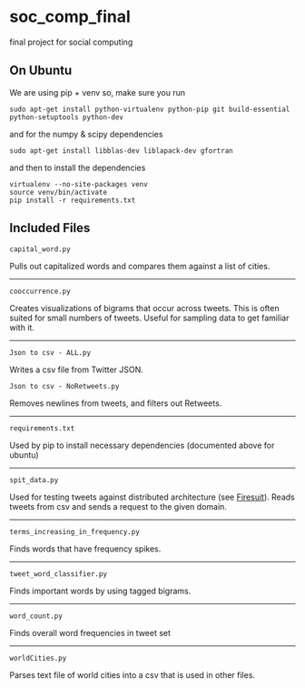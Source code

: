soc_comp_final
==============

final project for social computing

## On Ubuntu


We are using pip + venv so, make sure you run

    sudo apt-get install python-virtualenv python-pip git build-essential python-setuptools python-dev

and for the numpy & scipy dependencies

    sudo apt-get install libblas-dev liblapack-dev gfortran

and then to install the dependencies

    virtualenv --no-site-packages venv
    source venv/bin/activate
    pip install -r requirements.txt

## Included Files

    capital_word.py

Pulls out capitalized words and compares them against a list of cities.

----

    cooccurrence.py

Creates visualizations of bigrams that occur across tweets. This is often suited for small numbers of tweets. Useful for sampling data to get familiar with it.

----

    Json to csv - ALL.py

Writes a csv file from Twitter JSON.

    Json to csv - NoRetweets.py

Removes newlines from tweets, and filters out Retweets.

----

    requirements.txt

Used by pip to install necessary dependencies (documented above for ubuntu)

----

    spit_data.py

Used for testing tweets against distributed architecture (see [Firesuit](http://github.com/peterklipfel/firesuit)). Reads tweets from csv and sends a request to the given domain.

----

    terms_increasing_in_frequency.py

Finds words that have frequency spikes.

----

    tweet_word_classifier.py

Finds important words by using tagged bigrams.

----

    word_count.py

Finds overall word frequencies in tweet set

----

    worldCities.py

Parses text file of world cities into a csv that is used in other files.
